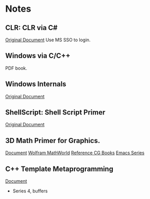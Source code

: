 # Notes

## CLR: CLR via C#
[Original Document](https://www.safaribooksonline.com/library/view/clr-via-c/9780735668737/ch29.html)  Use MS SSO to login.

## Windows via C/C++
PDF book.

## Windows Internals
[Original Document](https://www.safaribooksonline.com/library/view/windows-internals-seventh/9780133986471/ch01.html)

## ShellScript: Shell Script Primer
[Original Document](https://developer.apple.com/library/archive/documentation/OpenSource/Conceptual/ShellScripting/Introduction/Introduction.html#//apple_ref/doc/uid/TP40004268-TP40003516-SW1)

## 3D Math Primer for Graphics.
[Document](https://www.safaribooksonline.com/library/view/3d-math-primer/9781439869819/K13210_fm01.xhtml)
[Wolfram MathWorld](http://mathworld.wolfram.com)
[Reference CG Books](https://www.quora.com/What-are-some-good-computer-graphics-books)
[Emacs Series](https://www.youtube.com/watch?v=x5KiYDd9s8k&index=2&list=PL9KxKa8NpFxIcNQa9js7dQQIHc81b0-Xg)

## C++ Template Metaprogramming
[Document](https://www.safaribooksonline.com/library/view/c-template-metaprogramming/0321227255/pr02.html)
* Series 4, buffers
